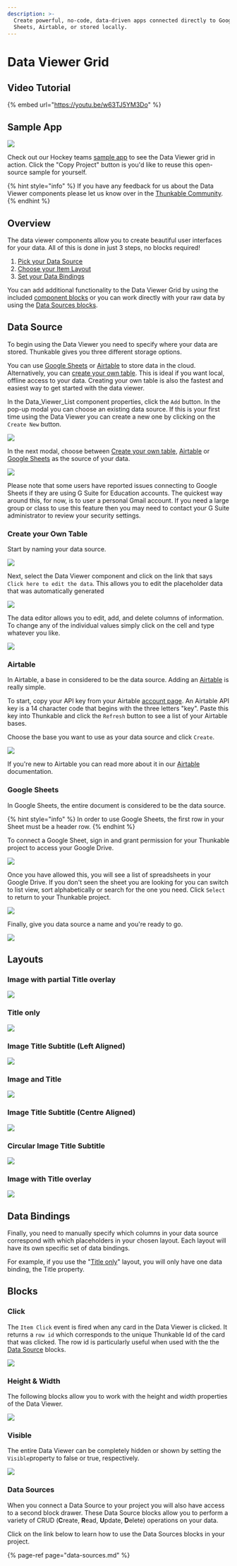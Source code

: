 ```yaml
---
description: >-
  Create powerful, no-code, data-driven apps connected directly to Google
  Sheets, Airtable, or stored locally.
---
```


# Data Viewer Grid

## Video Tutorial

{% embed url="https://youtu.be/w63TJ5YM3Do" %}



## Sample App

![](.gitbook/assets/nhl.png)

Check out our Hockey teams [sample app](https://bit.ly/35JQF7a) to see the Data Viewer grid in action. Click the "Copy Project" button is you'd like to reuse this open-source sample for yourself. 

{% hint style="info" %}
If you have any feedback for us about the Data Viewer components please let us know over in the [Thunkable Community](https://community.thunkable.com/t/latest-thunkable-release-new-components-data-viewer-list-and-data-viewer-grid-2020-05-05/564204?u=domhnallohanlon).
{% endhint %}

## Overview

The data viewer components allow you to create beautiful user interfaces for your data. All of this is done in just 3 steps, no blocks required!

1. [Pick your Data Source](data-viewer-grid.md#data-source)
2. [Choose your Item Layout](data-viewer-grid.md#layout)
3. [Set your Data Bindings](data-viewer-grid.md#data-bindings)

You can add additional functionality to the Data Viewer Grid by using the included [component blocks](data-viewer-grid.md#blocks) or you can work directly with your raw data by using the [Data Sources blocks](data-sources.md).

## Data Source

To begin using the Data Viewer you need to specify where your data are stored. Thunkable gives you three different storage options. 

You can use [Google Sheets](data-viewer-list.md#google-sheets) or [Airtable](data-viewer-list.md#airtable) to store data in the cloud. Alternatively, you can [create your own table](data-viewer-list.md#create-your-own-table). This is ideal if you want local, offline access to your data. Creating your own table is also the fastest and easiest way to get started with the data viewer.

In the Data\_Viewer\_List component properties, click the `Add` button. In the pop-up modal you can choose an existing data source. If this is your first time using the Data Viewer you can create a new one by clicking on the `Create New` button.

![](.gitbook/assets/add_data.png)

In the next modal, choose between [Create your own table](data-viewer-list.md#create-your-own-table), [Airtable](data-viewer-list.md#airtable) or [Google Sheets](data-viewer-list.md#google-sheets) as the source of your data.

![](.gitbook/assets/create_data_source2.png)

Please note that some users have reported issues connecting to Google Sheets if they are using G Suite for Education accounts. The quickest way around this, for now, is to user a personal Gmail account. If you need a large group or class to use this feature then you may need to contact your G Suite administrator to review your security settings. 

### Create your Own Table

Start by naming your data source.

![](.gitbook/assets/name_local_data2.png)

Next, select the Data Viewer component and click on the link that says `Click here to edit the data`. This allows you to edit the placeholder data that was automatically generated

![](.gitbook/assets/edit_data.png)

The data editor allows you to edit, add, and delete columns of information. To change any of the individual values simply click on the cell and type whatever you like. 

![](.gitbook/assets/edit_table2.png)

### Airtable 

In Airtable, a base in considered to be the data source. Adding an [Airtable](spreadsheet.md) is really simple. 

To start, copy your API key from your Airtable [account page](https://airtable.com/account). An Airtable API key is a 14 character code that begins with the three letters "key". Paste this key into Thunkable and click the `Refresh` button to see a list of your Airtable bases. 

Choose the base you want to use as your data source and click `Create`.

![](.gitbook/assets/airtable_setup.png)

If you're new to Airtable you can read more about it in our [Airtable](spreadsheet.md) documentation. 

### Google Sheets

In Google Sheets, the entire document is considered to be the data source.

{% hint style="info" %}
In order to use Google Sheets, the first row in your Sheet must be a header row. 
{% endhint %}

To connect a Google Sheet, sign in and grant permission for your Thunkable project to access your Google Drive.

![](.gitbook/assets/sign-in.png)

Once you have allowed this, you will see a list of spreadsheets in your Google Drive. If you don't seen the sheet you are looking for you can switch to list view, sort alphabetically or search for the one you need. Click `Select` to return to your Thunkable project.

![](.gitbook/assets/select-a-file.png)

Finally, give you data source a name and you're ready to go. 

![](.gitbook/assets/give_name_to.png)

## Layouts

### Image with partial Title overlay 

![](.gitbook/assets/gv15.png)

### Title only

![](.gitbook/assets/gv2.png)

### Image Title Subtitle \(Left Aligned\)

![](.gitbook/assets/gv5%20%281%29.png)

### Image and Title

![](.gitbook/assets/gv4%20%281%29.png)

### Image Title Subtitle \(Centre Aligned\)

![](.gitbook/assets/gv5.png)

### Circular Image Title Subtitle

![](.gitbook/assets/gv6.png)

### Image with Title overlay

![](.gitbook/assets/gv7.png)

## Data Bindings

Finally, you need to manually specify which columns in your data source correspond with which placeholders in your chosen layout. Each layout will have its own specific set of data bindings.

For example, if you use the "[Title only](data-viewer-grid.md#title-only)" layout, you will only have one data binding, the Title property.

## Blocks

### Click

The `Item Click` event is fired when any card in the Data Viewer is clicked. It returns a `row id` which corresponds to the unique Thunkable Id of the card that was clicked. The row id is particularly useful when used with the the [Data Source](data-sources.md) blocks.

![](.gitbook/assets/grid_click.png)

### Height & Width

The following blocks allow you to work with the height and width properties of the Data Viewer.

![](.gitbook/assets/grid_size.png)

### Visible

The entire Data Viewer can be completely hidden or shown by setting the `Visible`property to false or true, respectively. 

![](.gitbook/assets/grid_visible%20%281%29.png)

### Data Sources

When you connect a Data Source to your project you will also have access to a second block drawer. These Data Source blocks allow you to perform a variety of CRUD \(**C**reate, **R**ead, **U**pdate, **D**elete\) operations on your data. 

Click on the link below to learn how to use the Data Sources blocks in your project. 

{% page-ref page="data-sources.md" %}





